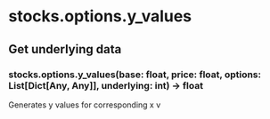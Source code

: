 # stocks.options.y_values

## Get underlying data 
### stocks.options.y_values(base: float, price: float, options: List[Dict[Any, Any]], underlying: int) -> float

Generates y values for corresponding x v
